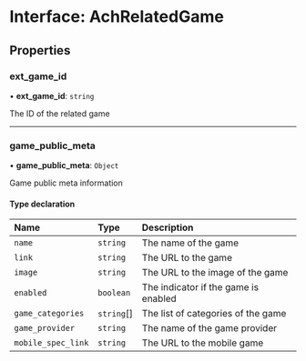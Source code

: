 # Interface: AchRelatedGame

## Properties

### ext\_game\_id

• **ext\_game\_id**: `string`

The ID of the related game

___

### game\_public\_meta

• **game\_public\_meta**: `Object`

Game public meta information

#### Type declaration

| Name | Type | Description |
| :------ | :------ | :------ |
| `name` | `string` | The name of the game |
| `link` | `string` | The URL to the game |
| `image` | `string` | The URL to the image of the game |
| `enabled` | `boolean` | The indicator if the game is enabled |
| `game_categories` | `string`[] | The list of categories of the game |
| `game_provider` | `string` | The name of the game provider |
| `mobile_spec_link` | `string` | The URL to the mobile game |
